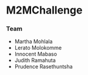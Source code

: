 # M2MChallenge

### Team ###

* Martha Mohlala
*	Lerato Molokomme
*	Innocent Mabaso
*	Judith Ramahuta
*	Prudence Rasethuntsha
